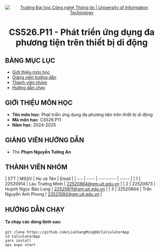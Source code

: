 <p align="center">
  <a href="https://www.uit.edu.vn/" title="Trường Đại học Công nghệ Thông tin" style="border: 5;">
    <img src="https://i.imgur.com/WmMnSRt.png" alt="Trường Đại học Công nghệ Thông tin | University of Information Technology">
  </a>
</p>

<!-- Title -->
<h1 align="center"><b>CS526.P11 - Phát triển ứng dụng đa phương tiện trên thiết bị di động</b></h1>

## BẢNG MỤC LỤC

- [ Giới thiệu môn học](#gioithieumonhoc)
- [ Giảng viên hướng dẫn](#giangvien)
- [ Thành viên nhóm](#thanhvien)
- [ Hướng dẫn chạy](#huongdan)

## GIỚI THIỆU MÔN HỌC

<a name="gioithieumonhoc"></a>

- **Tên môn học**: Phát triển ứng dụng đa phương tiện trên thiết bị di động
- **Mã môn học**: CS526.P11
- **Năm học**: 2024-2025

## GIẢNG VIÊN HƯỚNG DẪN

<a name="giangvien"></a>

- Ths **Phạm Nguyễn Tường An**

## THÀNH VIÊN NHÓM

<a name="thanhvien"></a>
| STT | MSSV | Họ và Tên | Email |
| --- | ---- | --------- | ----- |
| 1   | 22520914 | Làu Trường Minh | 22520864@gm.uit.edu.vn |
| 2   | 22520673 | Huỳnh Ngọc Bảo Long | 22520811@gm.uit.edu.vn |
| 3   | 22520864 | Trần Nguyễn Anh Phong | 22521092@gm.uit.edu.vn |

## HƯỚNG DẪN CHẠY
<a name="huongdan"></a>

#### Ta chạy các dòng lệnh sau:


```
git clone https://github.com/LiuChangMing88/CalculatorApp
cd CalculatorApp
yarn install
npx expo start
```
